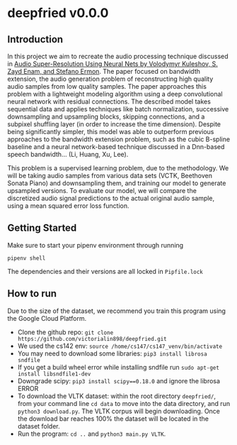 # deepfried v0.0.0

## Introduction
In this project we aim to recreate the audio processing technique discussed in [Audio Super-Resolution Using Neural Nets by Volodymyr Kuleshov, S. Zayd Enam, and Stefano Ermon](https://arxiv.org/pdf/1708.00853.pdf). The paper focused on bandwidth extension, the audio generation problem of reconstructing high quality audio samples from low quality samples. The paper approaches this problem with a lightweight modeling algorithm using a deep convolutional neural network with residual connections. The described model takes sequential data and applies techniques like batch normalization, successive downsampling and upsampling blocks, skipping connections, and a subpixel shuffling layer (in order to increase the time dimension). Despite being significantly simpler, this model was able to outperform previous approaches to the bandwidth extension problem, such as the cubic B-spline baseline and a neural network-based technique discussed in a Dnn-based speech bandwidth… (Li, Huang, Xu, Lee).


This problem is a supervised learning problem, due to the methodology. We will be taking audio samples from various data sets (VCTK, Beethoven Sonata Piano) and downsampling them, and training our model to generate upsampled versions. To evaluate our model, we will compare the discretized audio signal predictions to the actual original audio sample, using a mean squared error loss function.

## Getting Started

Make sure to start your pipenv environment through running
```
pipenv shell
```

The dependencies and their versions are all locked in `Pipfile.lock`


## How to run

Due to the size of the dataset, we recommend you train this program using the Google Cloud Platform.

* Clone the github repo: `git clone https://github.com/victorialin898/deepfried.git`
* We used the cs142 env: `source /home/cs147/cs147_venv/bin/activate`
* You may need to download some libraries: `pip3 install librosa sndfile`
* If you get a build wheel error while installing sndfile run `sudo apt-get install libsndfile1-dev`
* Downgrade scipy: `pip3 install scipy==0.18.0` and ignore the librosa ERROR
* To download the VLTK dataset: within the root directory `deepfried/`, from your command line `cd data` to move into the data directory, and run `python3 download.py`. The VLTK corpus will begin downloading. Once the download bar reaches 100% the dataset will be located in the dataset folder.
* Run the program: `cd ..` and `python3 main.py VLTK`.